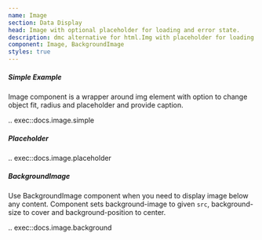 ```yaml
---
name: Image
section: Data Display
head: Image with optional placeholder for loading and error state.
description: dmc alternative for html.Img with placeholder for loading and error states.
component: Image, BackgroundImage
styles: true
---
```


##### Simple Example

Image component is a wrapper around img element with option to change object fit, radius and placeholder and provide
caption.

.. exec::docs.image.simple

##### Placeholder

.. exec::docs.image.placeholder

##### BackgroundImage

Use BackgroundImage component when you need to display image below any content. Component sets background-image to 
given `src`, background-size to cover and background-position to center.

.. exec::docs.image.background
